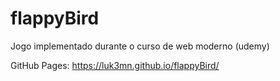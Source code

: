 # flappyBird
Jogo implementado durante o curso de web moderno (udemy)

GitHub Pages: https://luk3mn.github.io/flappyBird/
